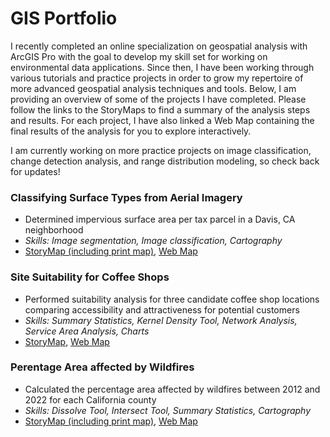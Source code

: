 # GIS Portfolio

I recently completed an online specialization on geospatial analysis with ArcGIS Pro with the goal to develop my skill set for working on environmental data applications. Since then, I have been working through various tutorials and practice projects in order to grow my repertoire of more advanced geospatial analysis techniques and tools. Below, I am providing an overview of some of the projects I have completed. Please follow the links to the StoryMaps to find a summary of the analysis steps and results. For each project, I have also linked a Web Map containing the final results of the analysis for you to explore interactively. 

I am currently working on more practice projects on image classification, change detection analysis, and range distribution modeling, so check back for updates!

### Classifying Surface Types from Aerial Imagery
* Determined impervious surface area per tax parcel in a Davis, CA neighborhood
* _Skills: Image segmentation, Image classification, Cartography_
* [StoryMap (including print map)](https://arcg.is/10fW9f1), [Web Map](https://ucd-cpe.maps.arcgis.com/apps/mapviewer/index.html?webmap=bfba6421b3b840e39f02decc40521c6a)

### Site Suitability for Coffee Shops
* Performed suitability analysis for three candidate coffee shop locations comparing accessibility and attractiveness for potential customers
* _Skills: Summary Statistics, Kernel Density Tool, Network Analysis, Service Area Analysis, Charts_
* [StoryMap](https://arcg.is/0fz5yW0), [Web Map](https://ucd-cpe.maps.arcgis.com/apps/mapviewer/index.html?webmap=6fd96fce283446d8b255c89745853153)

### Perentage Area affected by Wildfires
* Calculated the percentage area affected by wildfires between 2012 and 2022 for each California county
* _Skills: Dissolve Tool, Intersect Tool, Summary Statistics, Cartography_
* [StoryMap (including print map)](https://arcg.is/DPTz80), [Web Map](https://ucd-cpe.maps.arcgis.com/apps/mapviewer/index.html?webmap=1c6e76b09019415587f3511b81f00b17)
